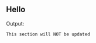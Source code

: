 <a name="hello"></a>
## Hello

Output:
<!-- Skip update output -->

```
This section will NOT be updated
```

<!-- Skip playground link -->
